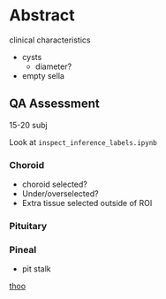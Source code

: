 # Abstract

clinical characteristics

- cysts
  - diameter?
- empty sella

## QA Assessment

15-20 subj

Look at `inspect_inference_labels.ipynb`

### Choroid

- choroid selected?
- Under/overselected?
- Extra tissue selected outside of ROI

### Pituitary

### Pineal

- pit stalk

[thoo](https://peps.python.org/pep-0289/)
